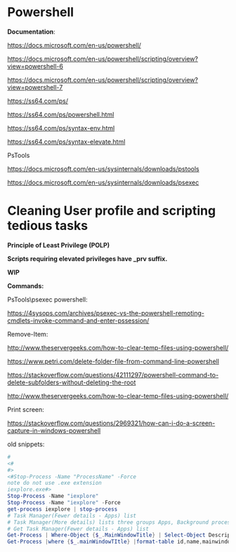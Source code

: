 # Powershell

**Documentation**:

https://docs.microsoft.com/en-us/powershell/

https://docs.microsoft.com/en-us/powershell/scripting/overview?view=powershell-6

https://docs.microsoft.com/en-us/powershell/scripting/overview?view=powershell-7

https://ss64.com/ps/

https://ss64.com/ps/powershell.html

https://ss64.com/ps/syntax-env.html

https://ss64.com/ps/syntax-elevate.html

PsTools

https://docs.microsoft.com/en-us/sysinternals/downloads/pstools

https://docs.microsoft.com/en-us/sysinternals/downloads/psexec

# Cleaning User profile and scripting tedious tasks

**Principle of Least Privilege (POLP)**

**Scripts requiring elevated privileges have _prv suffix.**

**WIP**

**Commands:**

PsTools\psexec powershell:

https://4sysops.com/archives/psexec-vs-the-powershell-remoting-cmdlets-invoke-command-and-enter-pssession/

Remove-Item:

http://www.theservergeeks.com/how-to-clear-temp-files-using-powershell/

https://www.petri.com/delete-folder-file-from-command-line-powershell

https://stackoverflow.com/questions/42111297/powershell-command-to-delete-subfolders-without-deleting-the-root

http://www.theservergeeks.com/how-to-clear-temp-files-using-powershell/

Print screen:

https://stackoverflow.com/questions/2969321/how-can-i-do-a-screen-capture-in-windows-powershell

old snippets:
```powershell
#
<#
#>
<#Stop-Process -Name "ProcessName" -Force
note do not use .exe extension
iexplore.exe#>
Stop-Process -Name "iexplore" 
Stop-Process -Name "iexplore" -Force
get-process iexplore | stop-process
# Task Manager(Fewer details - Apps) list
# Task Manager(More details) lists three groups Apps, Background processes, Windows processes
# Get Task Manager(Fewer details - Apps) list
Get-Process | Where-Object {$_.MainWindowTitle} | Select-Object Description | stop-process
Get-Process |where {$_.mainWindowTItle} |format-table id,name,mainwindowtitle –AutoSize
```
